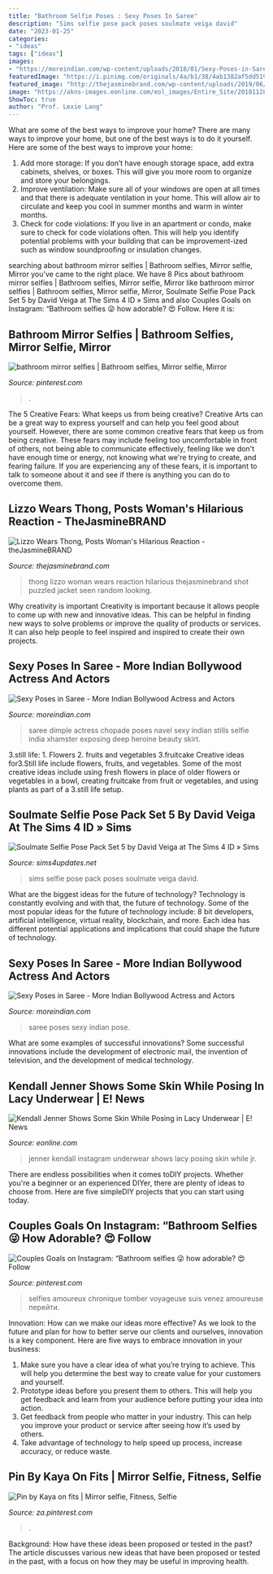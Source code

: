 ```yaml
---
title: "Bathroom Selfie Poses : Sexy Poses In Saree"
description: "Sims selfie pose pack poses soulmate veiga david"
date: "2023-01-25"
categories:
- "ideas"
tags: ["ideas"]
images:
- "https://moreindian.com/wp-content/uploads/2018/01/Sexy-Poses-in-Saree-015.jpg"
featuredImage: "https://i.pinimg.com/originals/4a/b1/38/4ab1382af5dd51944f4ad0cb22e5b25c.jpg"
featured_image: "http://thejasminebrand.com/wp-content/uploads/2019/06/Screen-Shot-2019-06-06-at-9.02.26-AM.png"
image: "https://akns-images.eonline.com/eol_images/Entire_Site/20181128/rs_634x1128-181228064536-634-Kendall-Jenner-Instagram-JR-122818.jpg?fit=inside|900:auto&amp;output-quality=90"
ShowToc: true
author: "Prof. Lexie Lang"
---
```



What are some of the best ways to improve your home?
There are many ways to improve your home, but one of the best ways is to do it yourself. Here are some of the best ways to improve your home: 
1. Add more storage: If you don’t have enough storage space, add extra cabinets, shelves, or boxes. This will give you more room to organize and store your belongings. 
2. Improve ventilation: Make sure all of your windows are open at all times and that there is adequate ventilation in your home. This will allow air to circulate and keep you cool in summer months and warm in winter months. 
3. Check for code violations: If you live in an apartment or condo, make sure to check for code violations often. This will help you identify potential problems with your building that can be improvement-ized such as window soundproofing or insulation changes.

	

		
searching about bathroom mirror selfies | Bathroom selfies, Mirror selfie, Mirror you've came to the right place. We have 8 Pics about bathroom mirror selfies | Bathroom selfies, Mirror selfie, Mirror like bathroom mirror selfies | Bathroom selfies, Mirror selfie, Mirror, Soulmate Selfie Pose Pack Set 5 by David Veiga at The Sims 4 ID » Sims and also Couples Goals on Instagram: “Bathroom selfies 😜 how adorable? 😍 Follow. Here it is:
		
    
## Bathroom Mirror Selfies | Bathroom Selfies, Mirror Selfie, Mirror

<img loading=lazy src="https://i.pinimg.com/736x/c8/91/8e/c8918e3bc5cf66868218df55c9e8b0fb.jpg" onerror="this.onerror=null;this.src='https://tse1.mm.bing.net/th?id=OIP.bA6cmtJ7KjaVB_kwfPIuywHaJ3&amp;pid=15.1';" alt="bathroom mirror selfies | Bathroom selfies, Mirror selfie, Mirror">

_Source: pinterest.com_

>. 

	

The 5 Creative Fears: What keeps us from being creative?
Creative Arts can be a great way to express yourself and can help you feel good about yourself. However, there are some common creative fears that keep us from being creative. These fears may include feeling too uncomfortable in front of others, not being able to communicate effectively, feeling like we don't have enough time or energy, not knowing what we're trying to create, and fearing failure. If you are experiencing any of these fears, it is important to talk to someone about it and see if there is anything you can do to overcome them.

    
## Lizzo Wears Thong, Posts Woman&#039;s Hilarious Reaction - TheJasmineBRAND

<img loading=lazy src="http://thejasminebrand.com/wp-content/uploads/2019/06/Screen-Shot-2019-06-06-at-9.02.26-AM.png" onerror="this.onerror=null;this.src='https://tse3.mm.bing.net/th?id=OIP.qqAzD2ubqvNmyRdTPQVtnAHaJS&amp;pid=15.1';" alt="Lizzo Wears Thong, Posts Woman&#039;s Hilarious Reaction - theJasmineBRAND">

_Source: thejasminebrand.com_

>thong lizzo woman wears reaction hilarious thejasminebrand shot puzzled jacket seen random looking. 

	

Why creativity is important
Creativity is important because it allows people to come up with new and innovative ideas. This can be helpful in finding new ways to solve problems or improve the quality of products or services. It can also help people to feel inspired and inspired to create their own projects.

    
## Sexy Poses In Saree - More Indian Bollywood Actress And Actors

<img loading=lazy src="https://moreindian.com/wp-content/uploads/2018/01/Sexy-Poses-in-Saree-09.jpg" onerror="this.onerror=null;this.src='https://tse2.mm.bing.net/th?id=OIP.di9uZvjfD6dr4LdUZHRQdAHaLJ&amp;pid=15.1';" alt="Sexy Poses in Saree - More Indian Bollywood Actress and Actors">

_Source: moreindian.com_

>saree dimple actress chopade poses navel sexy indian stills selfie india xhamster exposing deep heroine beauty skirt. 

	

3.still life: 1. Flowers 2. fruits and vegetables 3.fruitcake
Creative ideas for3.Still life include flowers, fruits, and vegetables. Some of the most creative ideas include using fresh flowers in place of older flowers or vegetables in a bowl, creating fruitcake from fruit or vegetables, and using plants as part of a 3.still life setup.

    
## Soulmate Selfie Pose Pack Set 5 By David Veiga At The Sims 4 ID » Sims

<img loading=lazy src="http://sims4updates.net/wp-content/uploads/2018/11/11010-670x377.jpg" onerror="this.onerror=null;this.src='https://tse4.mm.bing.net/th?id=OIP.b-aIcQGkSvCGA78Vrj5FlQHaEK&amp;pid=15.1';" alt="Soulmate Selfie Pose Pack Set 5 by David Veiga at The Sims 4 ID » Sims">

_Source: sims4updates.net_

>sims selfie pose pack poses soulmate veiga david. 

	

What are the biggest ideas for the future of technology?
Technology is constantly evolving and with that, the future of technology. Some of the most popular ideas for the future of technology include: 8 bit developers, artificial intelligence, virtual reality, blockchain, and more. Each idea has different potential applications and implications that could shape the future of technology.

    
## Sexy Poses In Saree - More Indian Bollywood Actress And Actors

<img loading=lazy src="https://moreindian.com/wp-content/uploads/2018/01/Sexy-Poses-in-Saree-015.jpg" onerror="this.onerror=null;this.src='https://tse4.mm.bing.net/th?id=OIP.W9AGsJWV2_P2eVpSS__3lQHaLH&amp;pid=15.1';" alt="Sexy Poses in Saree - More Indian Bollywood Actress and Actors">

_Source: moreindian.com_

>saree poses sexy indian pose. 

	

What are some examples of successful innovations?
Some successful innovations include the development of electronic mail, the invention of television, and the development of medical technology.

    
## Kendall Jenner Shows Some Skin While Posing In Lacy Underwear | E! News

<img loading=lazy src="https://akns-images.eonline.com/eol_images/Entire_Site/20181128/rs_634x1128-181228064536-634-Kendall-Jenner-Instagram-JR-122818.jpg?fit=inside|900:auto&amp;output-quality=90" onerror="this.onerror=null;this.src='https://tse2.mm.bing.net/th?id=OIP.yx7RmUvF49rVcZa5Fx7_iQHaNL&amp;pid=15.1';" alt="Kendall Jenner Shows Some Skin While Posing in Lacy Underwear | E! News">

_Source: eonline.com_

>jenner kendall instagram underwear shows lacy posing skin while jr. 

	

There are endless possibilities when it comes toDIY projects. Whether you're a beginner or an experienced DIYer, there are plenty of ideas to choose from. Here are five simpleDIY projects that you can start using today.

    
## Couples Goals On Instagram: “Bathroom Selfies 😜 How Adorable? 😍 Follow

<img loading=lazy src="https://i.pinimg.com/736x/fb/ef/58/fbef581dd850c757465ea1c02439c167.jpg" onerror="this.onerror=null;this.src='https://tse1.mm.bing.net/th?id=OIP.3Kg1eWxnJ7OONaL_a14B-QHaIQ&amp;pid=15.1';" alt="Couples Goals on Instagram: “Bathroom selfies 😜 how adorable? 😍 Follow">

_Source: pinterest.com_

>selfies amoureux chronique tomber voyageuse suis venez amoureuse перейти. 

	

Innovation: How can we make our ideas more effective?
As we look to the future and plan for how to better serve our clients and ourselves, innovation is a key component. Here are five ways to embrace innovation in your business: 
1. Make sure you have a clear idea of what you’re trying to achieve. This will help you determine the best way to create value for your customers and yourself. 
2. Prototype ideas before you present them to others. This will help you get feedback and learn from your audience before putting your idea into action. 
3. Get feedback from people who matter in your industry. This can help you improve your product or service after seeing how it’s used by others. 
4. Take advantage of technology to help speed up process, increase accuracy, or reduce waste.

    
## Pin By Kaya On Fits | Mirror Selfie, Fitness, Selfie

<img loading=lazy src="https://i.pinimg.com/originals/4a/b1/38/4ab1382af5dd51944f4ad0cb22e5b25c.jpg" onerror="this.onerror=null;this.src='https://tse1.mm.bing.net/th?id=OIP.qt-EYTjRkZqFcvBLA6LN5QHaJ4&amp;pid=15.1';" alt="Pin by Kaya on fits | Mirror selfie, Fitness, Selfie">

_Source: za.pinterest.com_

>. 

	

Background: How have these ideas been proposed or tested in the past?
The article discusses various new ideas that have been proposed or tested in the past, with a focus on how they may be useful in improving health.

